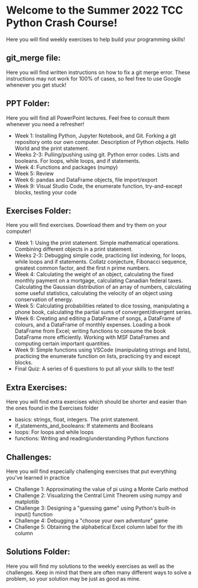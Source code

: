 # Welcome to the Summer 2022 TCC Python Crash Course!

Here you will find weekly exercises to help build your programming skills!

## git_merge file:
Here you will find written instructions on how to fix a git merge error. These instructions may not work for 100% of cases, so feel free to use Google whenever you get stuck!

## PPT Folder:
Here you will find all PowerPoint lectures. Feel free to consult them whenever you need a refresher!

  - Week 1: Installing Python, Jupyter Notebook, and Git. Forking a git repository onto our own computer. Description of Python objects. Hello World and the print statement.
  - Weeks 2-3: Pulling/pushing using git. Python error codes. Lists and booleans. For loops, while loops, and if statements.
  - Week 4: Functions and packages (numpy)
  - Week 5: Review
  - Week 6: pandas and DataFrame objects, file import/export
  - Week 9: Visual Studio Code, the enumerate function, try-and-except blocks, testing your code

## Exercises Folder:
Here you will find exercises. Download them and try them on your computer!

  - Week 1: Using the print statement. Simple mathematical operations. Combining different objects in a print statement.
  - Weeks 2-3: Debugging simple code, practicing list indexing, for loops, while loops and if statements. Collatz conjecture, Fibonacci sequence, greatest common factor, and the first n prime numbers.
  - Week 4: Calculating the weight of an object, calculating the fixed monthly payment on a mortgage, calculating Canadian federal taxes. Calculating the Gaussian distribution of an array of numbers, calculating some useful statistics, calculating the velocity of an object using conservation of energy.
  - Week 5: Calculating probabilities related to dice tossing, manipulating a phone book, calculating the partial sums of convergent/divergent series.
  - Week 6: Creating and editing a DataFrame of songs, a DataFrame of colours, and a DataFrame of monthly expenses. Loading a book DataFrame from Excel; writing functions to consume the book DataFrame more efficiently. Working with MSF DataFrames and computing certain important quantities.
  - Week 9: Simple functions using VSCode (manipulating strings and lists), practicing the enumerate function on lists, practicing try and except blocks.
  - Final Quiz: A series of 6 questions to put all your skills to the test!
  
## Extra Exercises:
Here you will find extra exercises which should be shorter and easier than the ones found in the Exercises folder

  - basics: strings, float, integers. The print statement.
  - if_statements_and_booleans: If statements and Booleans
  - loops: For loops and while loops
  - functions: Writing and reading/understanding Python functions

## Challenges:
Here you will find especially challenging exercises that put everything you've learned in practice

  - Challenge 1: Approximating the value of pi using a Monte Carlo method
  - Challenge 2: Visualizing the Central Limit Theorem using numpy and matplotlib
  - Challenge 3: Designing a "guessing game" using Python's built-in input() function
  - Challenge 4: Debugging a "choose your own adventure" game
  - Challenge 5: Obtaining the alphabetical Excel column label for the ith column

## Solutions Folder:
Here you will find my solutions to the weekly exercises as well as the challenges. Keep in mind that there are often many different ways to solve a problem, so your solution may be just as good as mine.
